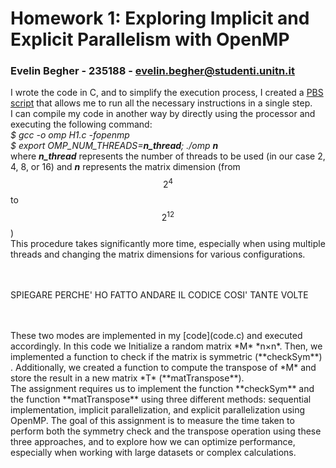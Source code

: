 # **Homework 1: Exploring Implicit and Explicit Parallelism with OpenMP** <br>
### Evelin Begher - 235188 - evelin.begher@studenti.unitn.it <br>

I wrote the code in C, and to simplify the execution process, I created a [PBS script](code.pbs) that allows me to run all the necessary instructions in a single step.
<br>
I can compile my code in another way by directly using the processor and executing the following command: <br>
*$ gcc -o omp H1.c -fopenmp <br>
$ export OMP_NUM_THREADS=**n_thread**; ./omp **n*** <br>
where ***n_thread*** represents the number of threads to be used (in our case 2, 4, 8, or 16) and ***n*** represents the matrix dimension (from $$2^4$$ to $$2^{12}$$)<br>
This procedure takes significantly more time, especially when using multiple threads and changing the matrix dimensions for various configurations. <br>

<br> <br> SPIEGARE PERCHE' HO FATTO ANDARE IL CODICE COSI' TANTE VOLTE <br> <br>

<br>
These two modes are implemented in my [code](code.c) and executed accordingly. In this code we Initialize a random matrix *M* *n×n*. Then, we implemented a function to check if the matrix is symmetric (**checkSym**) . Additionally, we created a function to compute the transpose of *M* and store the result in a new matrix *T* (**matTranspose**). <br>
The assignment requires us to implement the function **checkSym** and the function **matTranspose** using three different methods: sequential implementation, implicit parallelization, and explicit parallelization using OpenMP. The goal of this assignment is to measure the time taken to perform both the symmetry check and the transpose operation using these three approaches, and to explore how we can optimize performance, especially when working with large datasets or complex calculations.

